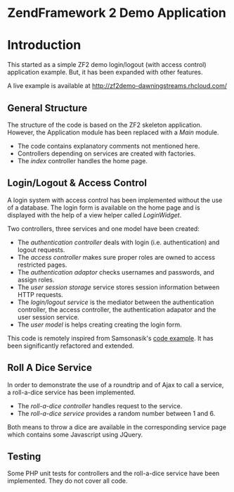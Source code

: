 ZendFramework 2 Demo Application
================================

# Introduction

This started as a simple ZF2 demo login/logout (with access control) application
example. But, it has been expanded with other features.

A live example is available at http://zf2demo-dawningstreams.rhcloud.com/ 

## General Structure

The structure of the code is based on the ZF2 skeleton application. However,
the Application module has been replaced with a *Main* module.

- The code contains explanatory comments not mentioned here.
- Controllers depending on services are created with factories.
- The *index* controller handles the home page.

## Login/Logout & Access Control

A login system with access control has been implemented without the use of a 
database. The login form is available on the home page and is displayed with
the help of a view helper called *LoginWidget*.

Two controllers, three services and one model have been created:

- The *authentication controller* deals with login (i.e. authentication) and
logout requests.
- The *access controller* makes sure proper roles are owned to
access restricted pages.
- The *authentication adaptor* checks usernames and passwords, and
assign roles.
- The *user session storage* service stores session information between HTTP requests.
- The *login/logout service* is the mediator between the authentication controller,
the access controller, the authentication adapator and the user session service.
- The *user model* is helps creating creating the login form.

This code is remotely inspired from Samsonasik's
[code example](https://samsonasik.wordpress.com/2012/10/23/zend-framework-2-create-login-authentication-using-authenticationservice-with-rememberme/).
It has been significantly refactored and extended.

## Roll A Dice Service

In order to demonstrate the use of a roundtrip and of Ajax to call
a service, a roll-a-dice service has been implemented.

- The *roll-a-dice controller* handles request to the service.
- The *roll-a-dice service* provides a random number between 1 and 6.

Both means to throw a dice are available in the corresponding service page
which contains some Javascript using JQuery.

## Testing

Some PHP unit tests for controllers and the roll-a-dice service have been
implemented. They do not cover all code.
